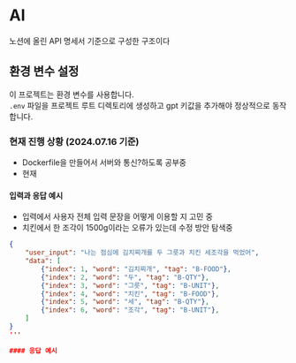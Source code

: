 # AI

노션에 올린 API 명세서 기준으로 구성한 구조이다

## 환경 변수 설정
이 프로젝트는 환경 변수를 사용합니다.  
`.env` 파일을 프로젝트 루트 디렉토리에 생성하고 gpt 키값을 추가해야 정상적으로 동작합니다.

### 현재 진행 상황 (2024.07.16 기준)
- Dockerfile을 만들어서 서버와 통신?하도록 공부중
- 현재 


#### 입력과 응답 예시
- 입력에서 사용자 전체 입력 문장을 어떻게 이용할 지 고민 중
- 치킨에서 한 조각이 1500g이라는 오류가 있는데 수정 방안 탐색중

```json
{
    "user_input": "나는 점심에 김치찌개를 두 그릇과 치킨 세조각을 먹었어",
    "data": [
        {"index": 1, "word": "김치찌개", "tag": "B-FOOD"},
        {"index": 2, "word": "두", "tag": "B-QTY"},
        {"index": 3, "word": "그릇", "tag": "B-UNIT"},
        {"index": 4, "word": "치킨", "tag": "B-FOOD"},
        {"index": 5, "word": "세", "tag": "B-QTY"},
        {"index": 6, "word": "조각", "tag": "B-UNIT"},
    ]
}
'''

#### 응답 예시
